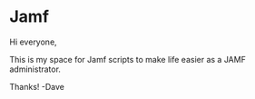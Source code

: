 # Jamf

Hi everyone,

This is my space for Jamf scripts to make life easier as a JAMF administrator.

Thanks!
-Dave
